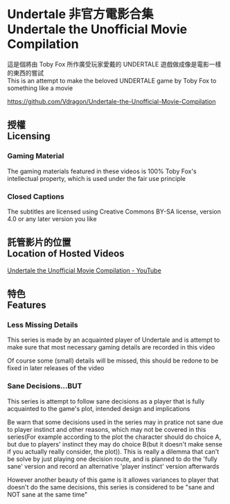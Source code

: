 # Undertale 非官方電影合集<br>Undertale the Unofficial Movie Compilation
這是個將由 Toby Fox 所作廣受玩家愛戴的 UNDERTALE 遊戲做成像是電影一樣的東西的嘗試<br>
This is an attempt to make the beloved UNDERTALE game by Toby Fox to something like a movie

<https://github.com/Vdragon/Undertale-the-Unofficial-Movie-Compilation>

## 授權<br>Licensing
### Gaming Material
The gaming materials featured in these videos is 100% Toby Fox's intellectual property, which is used under the fair use principle

### Closed Captions
The subtitles are licensed using Creative Commons BY-SA license, version 4.0 or any later version you like

## 託管影片的位置<br>Location of Hosted Videos
[Undertale the Unofficial Movie Compilation \- YouTube](https://www.youtube.com/playlist?list=PL7mizeZv_2tjMocd0kxebbKhhHdlDQtGn)

## 特色<br>Features
### Less Missing Details
This series is made by an acquainted player of Undertale and is attempt to make sure that most necessary gaming details are recorded in this video

Of course some (small) details will be missed, this should be redone to be fixed in later releases of the video

###  Sane Decisions...BUT
This series is attempt to follow sane decisions as a player that is fully acquainted to the game's plot, intended design and implications

Be warn that some decisions used in the series may in pratice not sane due to player instinct and other reasons, which may not be covered in this series(For example according to the plot the character should do choice A, but due to players' instinct they may do choice B(but it doesn't make sense if you actually really consider, the plot)).  This is really a dilemma that can't be solve by just playing one decision route, and is planned to do the 'fully sane' version and record an alternative 'player instinct' version afterwards

However another beauty of this game is it allowes variances to player that doesn't do the same decisions, this series is considered to be "sane and NOT sane at the same time"
